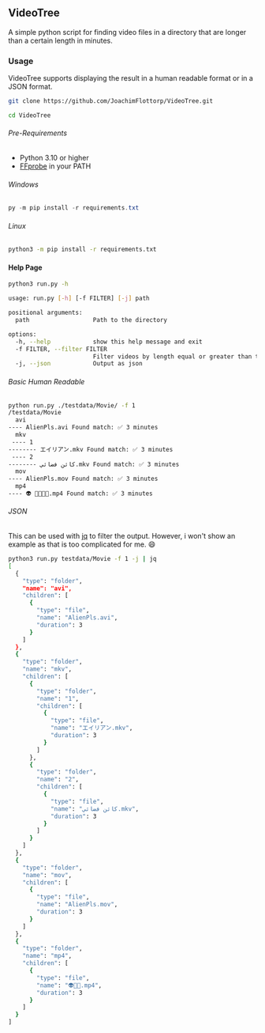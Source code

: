 ## VideoTree

A simple python script for finding video files in a directory that are longer than a certain length in minutes.

### Usage

VideoTree supports displaying the result in a human readable format or in a JSON format.

```bash
git clone https://github.com/JoachimFlottorp/VideoTree.git

cd VideoTree
```

###### Pre-Requirements

- Python 3.10 or higher
- [FFprobe](https://ffmpeg.org/) in your PATH

###### Windows

```ps1
py -m pip install -r requirements.txt
```

###### Linux

```bash
python3 -m pip install -r requirements.txt
```

#### Help Page

```bash
python3 run.py -h

usage: run.py [-h] [-f FILTER] [-j] path

positional arguments:
  path                  Path to the directory

options:
  -h, --help            show this help message and exit
  -f FILTER, --filter FILTER
                        Filter videos by length equal or greater than the given value in minutes
  -j, --json            Output as json

```

###### Basic Human Readable

```bash
python run.py ./testdata/Movie/ -f 1
/testdata/Movie
  avi
---- AlienPls.avi Found match: ✅ 3 minutes
  mkv
 ---- 1
-------- エイリアン.mkv Found match: ✅ 3 minutes
 ---- 2
-------- كائن فضائي.mkv Found match: ✅ 3 minutes
  mov
---- AlienPls.mov Found match: ✅ 3 minutes
  mp4
---- 👽 🫱🏿‍🫲🏻.mp4 Found match: ✅ 3 minutes
```

###### JSON

This can be used with [jq](https://stedolan.github.io/jq/) to filter the output.
However, i won't show an example as that is too complicated for me. 😄

```bash
python3 run.py testdata/Movie -f 1 -j | jq
[
  {
    "type": "folder",
    "name": "avi",
    "children": [
      {
        "type": "file",
        "name": "AlienPls.avi",
        "duration": 3
      }
    ]
  },
  {
    "type": "folder",
    "name": "mkv",
    "children": [
      {
        "type": "folder",
        "name": "1",
        "children": [
          {
            "type": "file",
            "name": "エイリアン.mkv",
            "duration": 3
          }
        ]
      },
      {
        "type": "folder",
        "name": "2",
        "children": [
          {
            "type": "file",
            "name": "كائن فضائي.mkv",
            "duration": 3
          }
        ]
      }
    ]
  },
  {
    "type": "folder",
    "name": "mov",
    "children": [
      {
        "type": "file",
        "name": "AlienPls.mov",
        "duration": 3
      }
    ]
  },
  {
    "type": "folder",
    "name": "mp4",
    "children": [
      {
        "type": "file",
        "name": "👽🤝🏿.mp4",
        "duration": 3
      }
    ]
  }
]
```

